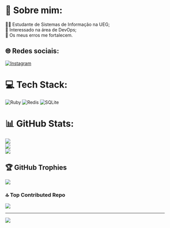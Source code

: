 # 💫 Sobre mim:
👨‍💻 Estudante de Sistemas de Informação na UEG;<br>🍕 Interessado na área de DevOps;<br>🎇 Os meus erros me fortalecem.<br>


## 🌐 Redes sociais:
[![Instagram](https://img.shields.io/badge/Instagram-%23E4405F.svg?logo=Instagram&logoColor=white)](https://instagram.com/pedraok_) 

# 💻 Tech Stack:
![Ruby](https://img.shields.io/badge/ruby-%23CC342D.svg?style=for-the-badge&logo=ruby&logoColor=white) ![Redis](https://img.shields.io/badge/redis-%23DD0031.svg?style=for-the-badge&logo=redis&logoColor=white) ![SQLite](https://img.shields.io/badge/sqlite-%2307405e.svg?style=for-the-badge&logo=sqlite&logoColor=white)
# 📊 GitHub Stats:
![](https://github-readme-stats.vercel.app/api?username=pedrorchagas&theme=dark&hide_border=true&include_all_commits=false&count_private=false)<br/>
![](https://nirzak-streak-stats.vercel.app/?user=pedrorchagas&theme=dark&hide_border=true)<br/>
![](https://github-readme-stats.vercel.app/api/top-langs/?username=pedrorchagas&theme=dark&hide_border=true&include_all_commits=false&count_private=false&layout=compact)

## 🏆 GitHub Trophies
![](https://github-profile-trophy.vercel.app/?username=pedrorchagas&theme=radical&no-frame=true&no-bg=false&margin-w=4)

### 🔝 Top Contributed Repo
![](https://github-contributor-stats.vercel.app/api?username=pedrorchagas&limit=5&theme=dark&combine_all_yearly_contributions=true)

---
[![](https://visitcount.itsvg.in/api?id=pedrorchagas&icon=0&color=0)](https://visitcount.itsvg.in)

<!-- Proudly created with GPRM ( https://gprm.itsvg.in ) -->
